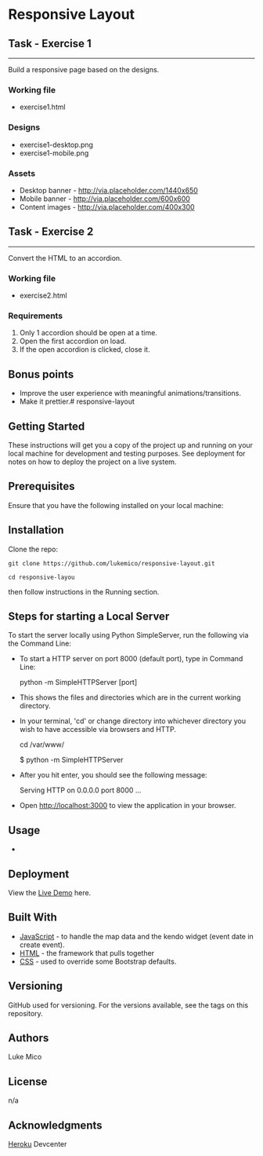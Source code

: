 # Responsive Layout 

## Task - Exercise 1
---
Build a responsive page based on the designs.

### Working file
* exercise1.html

### Designs
* exercise1-desktop.png
* exercise1-mobile.png

### Assets
* Desktop banner - http://via.placeholder.com/1440x650
* Mobile banner - http://via.placeholder.com/600x600
* Content images - http://via.placeholder.com/400x300


## Task - Exercise 2
---
Convert the HTML to an accordion.

### Working file
* exercise2.html

### Requirements
1. Only 1 accordion should be open at a time.
2. Open the first accordion on load.
3. If the open accordion is clicked, close it.

## Bonus points
* Improve the user experience with meaningful animations/transitions.
* Make it prettier.# responsive-layout


## Getting Started
These instructions will get you a copy of the project up and running on your local machine for development and testing purposes. See deployment for notes on how to deploy the project on a live system.


## Prerequisites
Ensure that you have the following installed on your local machine:


## Installation 
Clone the repo:

```
git clone https://github.com/lukemico/responsive-layout.git

cd responsive-layou
```

then follow instructions in the Running section.


## Steps for starting a Local Server
To start the server locally using Python SimpleServer, run the following via the Command Line:

* To start a HTTP server on port 8000 (default port), type in Command Line:

	python -m SimpleHTTPServer [port]

* This shows the files and directories which are in the current working directory.

* In your terminal, 'cd' or change directory into whichever directory you wish to have accessible via browsers and HTTP.

	cd /var/www/

	$ python -m SimpleHTTPServer

* After you hit enter, you should see the following message:

	Serving HTTP on 0.0.0.0 port 8000 ...

* Open [http://localhost:3000](http://localhost:8000) to view the application in your browser.


## Usage 
* 

## Deployment
View the [Live Demo]() here.


## Built With
* [JavaScript](https://developer.mozilla.org/bm/docs/Web/JavaScript) - to handle the map data and the kendo widget (event date in create event). 
* [HTML](https://www.w3.org/html/) - the framework that pulls together  
* [CSS](https://www.w3.org/Style/CSS/) - used to override some Bootstrap defaults.


## Versioning
GitHub used for versioning. For the versions available, see the tags on this repository.


## Authors
Luke Mico


## License
n/a


## Acknowledgments
[Heroku](https://devcenter.heroku.com/articles) Devcenter



